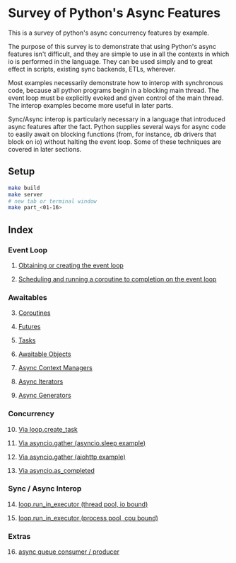 # Survey of Python's Async Features

This is a survey of python's async concurrency features by example.

The purpose of this survey is to demonstrate that using Python's async features isn't difficult, and
they are simple to use in all the contexts in which io is performed in the language. They can be used
simply and to great effect in scripts, existing sync backends, ETLs, wherever.

Most examples necessarily demonstrate how to interop with synchronous code, because all python
programs begin in a blocking main thread. The event loop must be explicitly evoked and given control
of the main thread. The interop examples become more useful in later parts. 

Sync/Async interop is particularly necessary in a language that introduced async features after the fact. 
Python supplies several ways for async code to easily await on blocking functions (from, for instance, db drivers 
that block on io) without halting the event loop. Some of these techniques are covered in later sections.

## Setup

```bash
make build
make server
# new tab or terminal window
make part_<01-16>
```

## Index

### Event Loop

1.  [Obtaining or creating the event loop](./part_01.py)

2.  [Scheduling and running a coroutine to completion on the event loop](./part_02.py)


### Awaitables
  
3.  [Coroutines](./part_03.py)

4.  [Futures](./part_04.py)

5.  [Tasks](./part_05.py)

6.  [Awaitable Objects](./part_06.py)

7.  [Async Context Managers](./part_07.py)

8.  [Async Iterators](./part_08.py)

9.  [Async Generators](./part_09.py)


### Concurrency

10. [Via loop.create_task](./part_10.py)

11. [Via asyncio.gather (asyncio.sleep example)](./part_11.py)

12. [Via asyncio.gather (aiohttp example)](./part_12.py)

13. [Via asyncio.as_completed](./part_13.py)


### Sync / Async Interop

14. [loop.run_in_executor (thread pool, io bound)](./part_14.py)

15. [loop.run_in_executor (process pool, cpu bound)](./part_15.py)


### Extras

16. [async queue consumer / producer](./part_16.py)